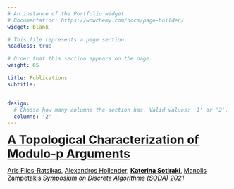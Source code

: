 ```yaml
---
# An instance of the Portfolio widget.
# Documentation: https://wowchemy.com/docs/page-builder/
widget: blank

# This file represents a page section.
headless: true

# Order that this section appears on the page.
weight: 65

title: Publications
subtitle: 


design:
  # Choose how many columns the section has. Valid values: '1' or '2'.
  columns: '2'
---
```


<a href="https://arxiv.org/abs/2003.11974" style="font-size:20pt; font-weight:bold">
    A Topological Characterization of Modulo-p Arguments </a>
<p> <a href="https://mzampet.com" style="color:black">Aris Filos-Ratsikas</a>, 
    <a href="https://mzampet.com"style="color:black">Alexandros Hollender</a>, 
    <a href="https://mzampet.com" style="font-weight:bold; color:black">Katerina Sotiraki</a>, 
    <a href="https://mzampet.com" style="color:black">Manolis Zampetakis</a>
<a href="https://www.siam.org/conferences/cm/conference/soda21" style="font-style:italic; color:black">
    Symposium on Discrete Algorithms (SODA) 2021 </a>